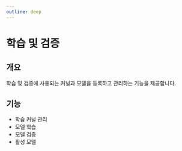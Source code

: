 ```yaml
---
outline: deep
---
```


# 학습 및 검증


## 개요
학습 및 검증에 사용되는 커널과 모델을 등록하고 관리하는 기능을 제공합니다.


## 기능
- 학습 커널 관리  
- 모델 학습  
- 모델 검증  
- 활성 모델  

